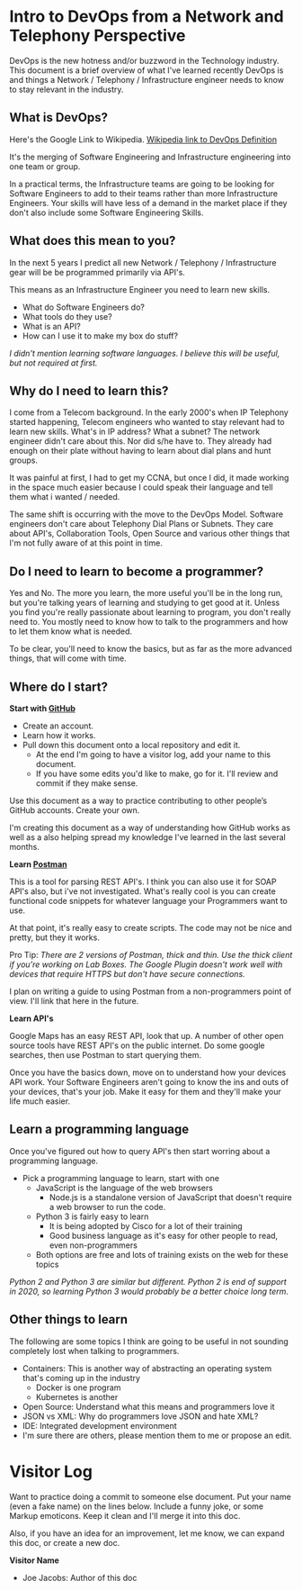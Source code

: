 # Intro to DevOps from a Network and Telephony Perspective

DevOps is the new hotness and/or buzzword in the Technology industry.  This document is a brief overview of what I've learned recently DevOps is and things a Network / Telephony / Infrastructure engineer needs to know to stay relevant in the industry.

## What is DevOps?

Here's the Google Link to Wikipedia.
[Wikipedia link to DevOps Definition](https://en.wikipedia.org/wiki/DevOps)

It's the merging of Software Engineering and Infrastructure engineering into one team or group.

In a practical terms, the Infrastructure teams are going to be looking for Software Engineers to add to their teams rather than more Infrastructure Engineers.  Your skills will have less of a demand in the market place if they don't also include some Software Engineering Skills.

## What does this mean to you?
In the next 5 years I predict all new Network / Telephony / Infrastructure gear will be be programmed primarily via API's.  

This means as an Infrastructure Engineer you need to learn new skills.

* What do Software Engineers do?
* What tools do they use?
* What is an API?
* How can I use it to make my box do stuff?

*I didn't mention learning software languages.  I believe this will be useful, but not required at first.*


## Why do I need to learn this?
I come from a Telecom background.  In the early 2000's when IP Telephony started happening, Telecom engineers who wanted to stay relevant had to learn new skills.  What's in IP address?  What a subnet?  The network engineer didn't care about this.  Nor did s/he have to.  They already had enough on their plate without having to learn about dial plans and hunt groups.  

It was painful at first, I had to get my CCNA, but once I did, it made working in the space much easier because I could speak their language and tell them what i wanted / needed.

The same shift is occurring with the move to the DevOps Model.  Software engineers don't care about Telephony Dial Plans or Subnets.  They care about API's, Collaboration Tools, Open Source and various other things that I'm not fully aware of at this point in time.


## Do I need to learn to become a programmer?
Yes and No.  The more you learn, the more useful you'll be in the long run, but you're talking years of learning and studying to get good at it.  Unless you find you're really passionate about learning to program, you don't really need to.  You mostly need to know how to talk to the programmers and how to let them know what is needed.

To be clear, you'll need to know the basics, but as far as the more advanced things, that will come with time.


## Where do I start?
**Start with [GitHub](http://www.github.com)**

* Create an account.  
* Learn how it works.
* Pull down this document onto a local repository and edit it.
  * At the end I'm going to have a visitor log, add your name to this document.
  * If you have some edits you'd like to make, go for it.  I'll review and commit if they make sense.

Use this document as a way to practice contributing to other people’s GitHub accounts.  Create your own.  

I'm creating this document as a way of understanding how GitHub works as well as a also helping spread my knowledge I've learned in the last several months.

**Learn [Postman](https://www.getpostman.com/)**

This is a tool for parsing REST API's.  I think you can also use it for SOAP API's also, but i've not investigated.  What's really cool is you can create functional code snippets for whatever language your Programmers want to use.  

At that point, it's really easy to create scripts.  The code may not be nice and pretty, but they it works.

Pro Tip:
*There are 2 versions of Postman, thick and thin.
Use the thick client if you're working on Lab Boxes.
The Google Plugin doesn't work well with devices that require HTTPS but don't have secure connections.*



I plan on writing a guide to using Postman from a non-programmers point of view.  I'll link that here in the future.

**Learn API's**

Google Maps has an easy REST API, look that up.  A number of other open source tools have REST API's on the public internet.  Do some google searches, then use Postman to start querying them.

Once you have the basics down, move on to understand how your devices API work.  Your Software Engineers aren't going to know the ins and outs of your devices, that's your job.  Make it easy for them and they'll make your life much easier.

## Learn a programming language
Once you've figured out how to query API's then start worring about a programming language.

* Pick a programming language to learn, start with one
  * JavaScript is the language of the web browsers
    * Node.js is a standalone version of JavaScript that doesn't require a web browser to run the code.
  * Python 3 is fairly easy to learn
    * It is being adopted by Cisco for a lot of their training
    * Good business language as it's easy for other people to read, even non-programmers
  * Both options are free and lots of training exists on the web for these topics

*Python 2 and Python 3 are similar but different.  Python 2 is end of support in 2020, so learning Python 3 would probably be a better choice long term.*

## Other things to learn

The following are some topics I think are going to be useful in not sounding completely lost when talking to programmers.

- Containers: This is another way of abstracting an operating system that's coming up in the industry
  - Docker is one program
  - Kubernetes is another
- Open Source: Understand what this means and programmers love it
- JSON vs XML: Why do programmers love JSON and hate XML?
- IDE: Integrated development environment
- I'm sure there are others, please mention them to me or propose an edit.


# Visitor Log
Want to practice doing a commit to someone else document.  Put your name (even a fake name) on the lines below.  Include a funny joke, or some Markup emoticons.  Keep it clean and I'll merge it into this doc. 

Also, if you have an idea for an improvement, let me know, we can expand this doc, or create a new doc.

**Visitor Name**
- Joe Jacobs: Author of this doc
